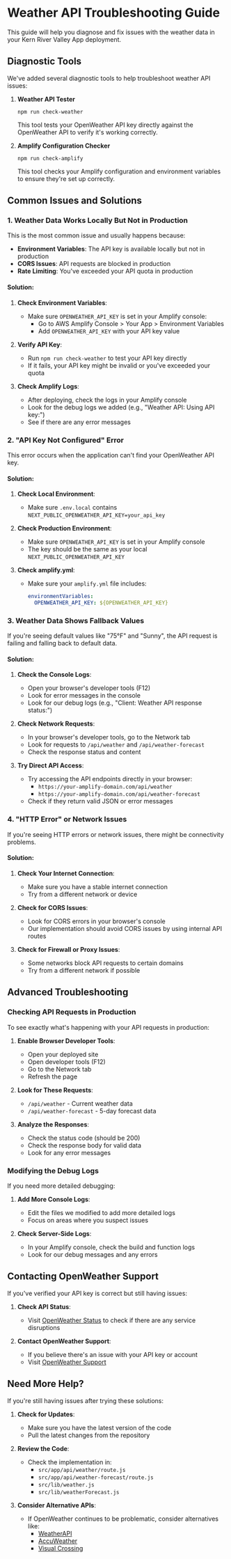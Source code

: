# Weather API Troubleshooting Guide

This guide will help you diagnose and fix issues with the weather data in your Kern River Valley App deployment.

## Diagnostic Tools

We've added several diagnostic tools to help troubleshoot weather API issues:

1. **Weather API Tester**
   ```
   npm run check-weather
   ```
   This tool tests your OpenWeather API key directly against the OpenWeather API to verify it's working correctly.

2. **Amplify Configuration Checker**
   ```
   npm run check-amplify
   ```
   This tool checks your Amplify configuration and environment variables to ensure they're set up correctly.

## Common Issues and Solutions

### 1. Weather Data Works Locally But Not in Production

This is the most common issue and usually happens because:

- **Environment Variables**: The API key is available locally but not in production
- **CORS Issues**: API requests are blocked in production
- **Rate Limiting**: You've exceeded your API quota in production

#### Solution:

1. **Check Environment Variables**:
   - Make sure `OPENWEATHER_API_KEY` is set in your Amplify console:
     - Go to AWS Amplify Console > Your App > Environment Variables
     - Add `OPENWEATHER_API_KEY` with your API key value

2. **Verify API Key**:
   - Run `npm run check-weather` to test your API key directly
   - If it fails, your API key might be invalid or you've exceeded your quota

3. **Check Amplify Logs**:
   - After deploying, check the logs in your Amplify console
   - Look for the debug logs we added (e.g., "Weather API: Using API key:")
   - See if there are any error messages

### 2. "API Key Not Configured" Error

This error occurs when the application can't find your OpenWeather API key.

#### Solution:

1. **Check Local Environment**:
   - Make sure `.env.local` contains `NEXT_PUBLIC_OPENWEATHER_API_KEY=your_api_key`

2. **Check Production Environment**:
   - Make sure `OPENWEATHER_API_KEY` is set in your Amplify console
   - The key should be the same as your local `NEXT_PUBLIC_OPENWEATHER_API_KEY`

3. **Check amplify.yml**:
   - Make sure your `amplify.yml` file includes:
     ```yaml
     environmentVariables:
       OPENWEATHER_API_KEY: ${OPENWEATHER_API_KEY}
     ```

### 3. Weather Data Shows Fallback Values

If you're seeing default values like "75°F" and "Sunny", the API request is failing and falling back to default data.

#### Solution:

1. **Check the Console Logs**:
   - Open your browser's developer tools (F12)
   - Look for error messages in the console
   - Look for our debug logs (e.g., "Client: Weather API response status:")

2. **Check Network Requests**:
   - In your browser's developer tools, go to the Network tab
   - Look for requests to `/api/weather` and `/api/weather-forecast`
   - Check the response status and content

3. **Try Direct API Access**:
   - Try accessing the API endpoints directly in your browser:
     - `https://your-amplify-domain.com/api/weather`
     - `https://your-amplify-domain.com/api/weather-forecast`
   - Check if they return valid JSON or error messages

### 4. "HTTP Error" or Network Issues

If you're seeing HTTP errors or network issues, there might be connectivity problems.

#### Solution:

1. **Check Your Internet Connection**:
   - Make sure you have a stable internet connection
   - Try from a different network or device

2. **Check for CORS Issues**:
   - Look for CORS errors in your browser's console
   - Our implementation should avoid CORS issues by using internal API routes

3. **Check for Firewall or Proxy Issues**:
   - Some networks block API requests to certain domains
   - Try from a different network if possible

## Advanced Troubleshooting

### Checking API Requests in Production

To see exactly what's happening with your API requests in production:

1. **Enable Browser Developer Tools**:
   - Open your deployed site
   - Open developer tools (F12)
   - Go to the Network tab
   - Refresh the page

2. **Look for These Requests**:
   - `/api/weather` - Current weather data
   - `/api/weather-forecast` - 5-day forecast data

3. **Analyze the Responses**:
   - Check the status code (should be 200)
   - Check the response body for valid data
   - Look for any error messages

### Modifying the Debug Logs

If you need more detailed debugging:

1. **Add More Console Logs**:
   - Edit the files we modified to add more detailed logs
   - Focus on areas where you suspect issues

2. **Check Server-Side Logs**:
   - In your Amplify console, check the build and function logs
   - Look for our debug messages and any errors

## Contacting OpenWeather Support

If you've verified your API key is correct but still having issues:

1. **Check API Status**:
   - Visit [OpenWeather Status](https://status.openweathermap.org/) to check if there are any service disruptions

2. **Contact OpenWeather Support**:
   - If you believe there's an issue with your API key or account
   - Visit [OpenWeather Support](https://openweathermap.org/contact-us)

## Need More Help?

If you're still having issues after trying these solutions:

1. **Check for Updates**:
   - Make sure you have the latest version of the code
   - Pull the latest changes from the repository

2. **Review the Code**:
   - Check the implementation in:
     - `src/app/api/weather/route.js`
     - `src/app/api/weather-forecast/route.js`
     - `src/lib/weather.js`
     - `src/lib/weatherForecast.js`

3. **Consider Alternative APIs**:
   - If OpenWeather continues to be problematic, consider alternatives like:
     - [WeatherAPI](https://www.weatherapi.com/)
     - [AccuWeather](https://developer.accuweather.com/)
     - [Visual Crossing](https://www.visualcrossing.com/weather-api) 
